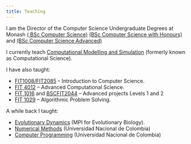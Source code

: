 ```yaml
---
title: Teaching
---
```


I am the Director of the Computer Science Undergraduate Degrees at Monash 
[( BSc Computer Science)](https://www.monash.edu/study/courses/find-a-course/2020/computer-science-c2001) [(BSc Computer Science with Honours)](https://www.monash.edu/study/courses/find-a-course/2020/computer-science-advanced-c3001?domestic=true) and [(BSc Computer Science Advanced)](https://www.monash.edu/study/courses/find-a-course/2020/computer-science-advanced-c3001?domestic=true)

I currently teach [Computational Modelling and Simulation](https://handbook.monash.edu/2020/units/FIT3139) (formerly known as Computational Science).

I have also taught:
- [FIT1008/FIT2085](http://www.monash.edu.au/pubs/2014handbooks/units/FIT1008.html) – Introduction to Computer Science.
- [FIT 4012](http://www.monash.edu.au/pubs/handbooks/units/FIT4012.html) – Advanced Computational Science.
- [FIT 1016](http://www.monash.edu.au/pubs/2014handbooks/units/FIT1016.html) and [BSCFIT2044](http://www.monash.edu.au/pubs/2014handbooks/units/FIT2044.html) – Advanced projects Levels 1 and 2
- [FIT 1029](http://www.monash.edu.au/pubs/2014handbooks/units/FIT1029.html) – Algorithmic Problem Solving.

A while back I taught:
- [Evolutionary Dynamics](http://www.evolbio.mpg.de/) (MPI for Evolutionary Biology).
- [Numerical Methods](http://www.unal.edu.co/) (Universidad Nacional de Colombia)
- [Computer Programming](http://www.unal.edu.co/) (Universidad Nacional de Colombia)